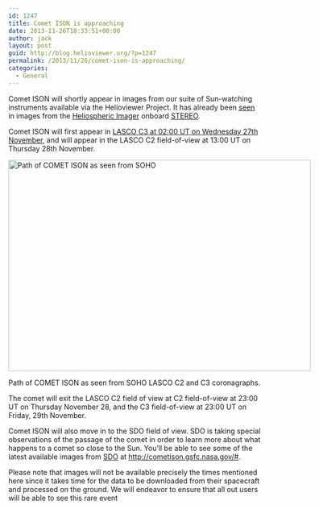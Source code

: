 ```yaml
---
id: 1247
title: Comet ISON is approaching
date: 2013-11-26T18:33:51+00:00
author: jack
layout: post
guid: http://blog.helioviewer.org/?p=1247
permalink: /2013/11/26/comet-ison-is-approaching/
categories:
  - General
---
```

Comet ISON will shortly appear in images from our suite of Sun-watching instruments available via the Helioviewer Project. It has already been [seen](http://www.nasa.gov/content/goddard/nasas-stereo-shows-comet-ison-approaching-the-sun/index.html) in images from the [Heliospheric Imager](http://www.stereo.rl.ac.uk/) onboard [STEREO](http://stereo.gsfc.nasa.gov/).

Comet ISON will first appear in [LASCO C3 at 02:00 UT on Wednesday 27th November](http://sohowww.nascom.nasa.gov/hotshots/index.html/), and will appear in the LASCO C2 field-of-view at 13:00 UT on Thursday 28th November.

<div id="attachment_1117" style="width: 610px" class="wp-caption aligncenter">
  <a href="https://helioviewer-project.github.io/images/uploads/2013/04/ISON_LASCO1.jpg"><img aria-describedby="caption-attachment-1117" src="https://helioviewer-project.github.io/images/uploads/2013/04/ISON_LASCO1.jpg" alt="Path of COMET ISON as seen from SOHO" width="600" height="420" class="size-full wp-image-1117"  sizes="(max-width: 600px) 100vw, 600px" /></a>
  
  <p id="caption-attachment-1117" class="wp-caption-text">
    Path of COMET ISON as seen from SOHO LASCO C2 and C3 coronagraphs.
  </p>
</div>

The comet will exit the LASCO C2 field of view at C2 field-of-view at 23:00 UT on Thursday November 28, and the C3 field-of-view at 23:00 UT on Friday, 29th November.

Comet ISON will also move in to the SDO field of view. SDO is taking special observations of the passage of the comet in order to learn more about what happens to a comet so close to the Sun. You&#8217;ll be able to see some of the latest available images from [SDO](http://sdo.gsfc.nasa.gov) at <http://cometison.gsfc.nasa.gov/#>.

Please note that images will not be available precisely the times mentioned here since it takes time for the data to be downloaded from their spacecraft and processed on the ground. We will endeavor to ensure that all out users will be able to see this rare event

